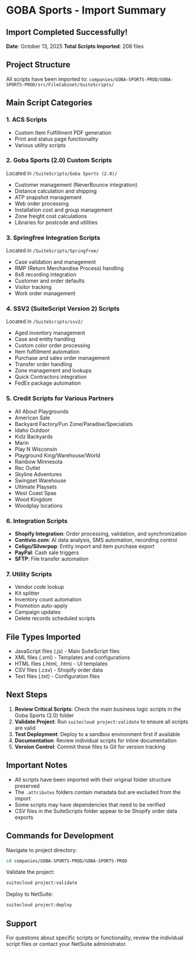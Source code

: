 # GOBA Sports - Import Summary

## Import Completed Successfully!
**Date**: October 13, 2025
**Total Scripts Imported**: 208 files

## Project Structure
All scripts have been imported to:
`companies/GOBA-SPORTS-PROD/GOBA-SPORTS-PROD/src/FileCabinet/SuiteScripts/`

## Main Script Categories

### 1. ACS Scripts
- Custom Item Fulfillment PDF generation
- Print and status page functionality
- Various utility scripts

### 2. Goba Sports (2.0) Custom Scripts
Located in `/SuiteScripts/Goba Sports (2.0)/`
- Customer management (NeverBounce integration)
- Distance calculation and shipping
- ATP snapshot management
- Web order processing
- Installation cost and group management
- Zone freight cost calculations
- Libraries for postcode and utilities

### 3. Springfree Integration Scripts
Located in `/SuiteScripts/Springfree/`
- Case validation and management
- RMP (Return Merchandise Process) handling
- 8x8 recording integration
- Customer and order defaults
- Visitor tracking
- Work order management

### 4. SSV2 (SuiteScript Version 2) Scripts
Located in `/SuiteScripts/ssv2/`
- Aged inventory management
- Case and entity handling
- Custom color order processing
- Item fulfillment automation
- Purchase and sales order management
- Transfer order handling
- Zone management and lookups
- Quick Contractors integration
- FedEx package automation

### 5. Credit Scripts for Various Partners
- All About Playgrounds
- American Sale
- Backyard Factory/Fun Zone/Paradise/Specialists
- Idaho Outdoor
- Kidz Backyards
- Marin
- Play N Wisconsin
- Playground King/Warehouse/World
- Rainbow Minnesota
- Rec Outlet
- Skyline Adventures
- Swingset Warehouse
- Ultimate Playsets
- West Coast Spas
- Wood Kingdom
- Woodplay locations

### 6. Integration Scripts
- **Shopify Integration**: Order processing, validation, and synchronization
- **Contivio.com**: AI data analysis, SMS automation, recording control
- **Celigo/Silverpop**: Entity import and item purchase export
- **PayPal**: Cash sale triggers
- **SFTP**: File transfer automation

### 7. Utility Scripts
- Vendor code lookup
- Kit splitter
- Inventory count automation
- Promotion auto-apply
- Campaign updates
- Delete records scheduled scripts

## File Types Imported
- JavaScript files (.js) - Main SuiteScript files
- XML files (.xml) - Templates and configurations
- HTML files (.html, .htm) - UI templates
- CSV files (.csv) - Shopify order data
- Text files (.txt) - Configuration files

## Next Steps

1. **Review Critical Scripts**: Check the main business logic scripts in the Goba Sports (2.0) folder
2. **Validate Project**: Run `suitecloud project:validate` to ensure all scripts are valid
3. **Test Deployment**: Deploy to a sandbox environment first if available
4. **Documentation**: Review individual scripts for inline documentation
5. **Version Control**: Commit these files to Git for version tracking

## Important Notes

- All scripts have been imported with their original folder structure preserved
- The `.attributes` folders contain metadata but are excluded from the import
- Some scripts may have dependencies that need to be verified
- CSV files in the SuiteScripts folder appear to be Shopify order data exports

## Commands for Development

Navigate to project directory:
```bash
cd companies/GOBA-SPORTS-PROD/GOBA-SPORTS-PROD
```

Validate the project:
```bash
suitecloud project:validate
```

Deploy to NetSuite:
```bash
suitecloud project:deploy
```

## Support
For questions about specific scripts or functionality, review the individual script files or contact your NetSuite administrator.